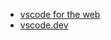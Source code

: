 
- [vscode for the web](https://code.visualstudio.com/docs/editor/vscode-web)
- [vscode.dev](https://vscode.dev/)

